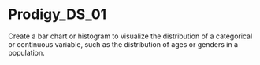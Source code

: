 # Prodigy_DS_01
Create a bar chart or histogram to visualize the distribution of a categorical or continuous variable, such as the distribution of ages or genders in a population.
